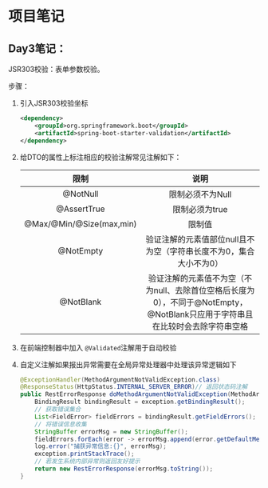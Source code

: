 # 项目笔记

## Day3笔记：

JSR303校验：表单参数校验。

步骤：

1. 引入JSR303校验坐标

    ```xml
    <dependency>
        <groupId>org.springframework.boot</groupId>
        <artifactId>spring-boot-starter-validation</artifactId>
    </dependency>
    ```

2. 给DTO的属性上标注相应的校验注解常见注解如下：

    |           限制           |                             说明                             |
    | :----------------------: | :----------------------------------------------------------: |
    |         @NotNull         |                       限制必须不为Null                       |
    |       @AssertTrue        |                        限制必须为true                        |
    | @Max/@Min/@Size(max,min) |                            限制值                            |
    |        @NotEmpty         | 验证注解的元素值部位null且不为空（字符串长度不为0，集合大小不为0） |
    |        @NotBlank         | 验证注解的元素值不为空（不为null、去除首位空格后长度为0），不同于@NotEmpty，@NotBlank只应用于字符串且在比较时会去除字符串空格 |

3. 在前端控制器中加入 `@Validated`注解用于自动校验

4. 自定义注解如果报出异常需要在全局异常处理器中处理该异常逻辑如下

    ```java
    @ExceptionHandler(MethodArgumentNotValidException.class)
    @ResponseStatus(HttpStatus.INTERNAL_SERVER_ERROR)// 返回状态码注解
    public RestErrorResponse doMethodArgumentNotValidException(MethodArgumentNotValidException exception) {
        BindingResult bindingResult = exception.getBindingResult();
        // 获取错误集合
        List<FieldError> fieldErrors = bindingResult.getFieldErrors();
        // 将错误信息收集
        StringBuffer errorMsg = new StringBuffer();
        fieldErrors.forEach(error -> errorMsg.append(error.getDefaultMessage()).append(","));
        log.error("捕获异常信息:{}", errorMsg);
        exception.printStackTrace();
        // 若发生系统内部异常则返回友好提示
        return new RestErrorResponse(errorMsg.toString());
    }
    ```

    

